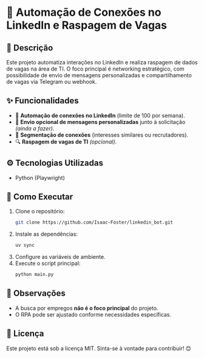 # 🚀 Automação de Conexões no LinkedIn e Raspagem de Vagas

## 📌 Descrição
Este projeto automatiza interações no LinkedIn e realiza raspagem de dados de vagas na área de TI. O foco principal é networking estratégico, com possibilidade de envio de mensagens personalizadas e compartilhamento de vagas via Telegram ou webhook.

## ✨ Funcionalidades
- 📩 **Automação de conexões no LinkedIn** (limite de 100 por semana).
- 💬 **Envio opcional de mensagens personalizadas** junto à solicitação *(ainda a fazer)*.
- 🎯 **Segmentação de conexões** (interesses similares ou recrutadores).
- 🔍 **Raspagem de vagas de TI** *(opcional)*.

## ⚙️ Tecnologias Utilizadas
- Python (Playwright)

## 🚀 Como Executar
1. Clone o repositório:
   ```bash
   git clone https://github.com/Isaac-Foster/linkedin_bot.git
   ```
2. Instale as dependências:
   ```bash
   uv sync
   ```
3. Configure as variáveis de ambiente.
4. Execute o script principal:
   ```bash
   python main.py
   ```

## 📌 Observações
- A busca por empregos **não é o foco principal** do projeto.
- O RPA pode ser ajustado conforme necessidades específicas.

## 📄 Licença
Este projeto está sob a licença MIT. Sinta-se à vontade para contribuir! 😊

